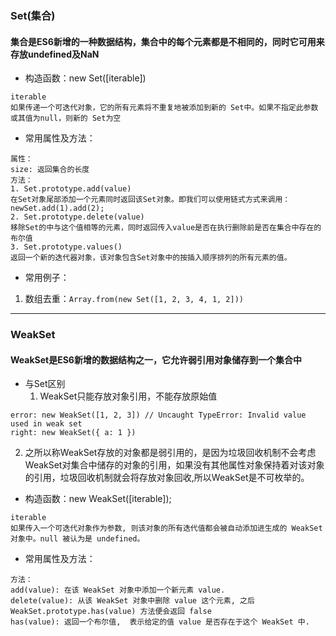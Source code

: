 ### Set(集合)
#### 集合是ES6新增的一种数据结构，集合中的每个元素都是不相同的，同时它可用来存放undefined及NaN
- 构造函数：new Set([iterable])
```
iterable
如果传递一个可迭代对象，它的所有元素将不重复地被添加到新的 Set中。如果不指定此参数或其值为null，则新的 Set为空
```
- 常用属性及方法：
```
属性：
size: 返回集合的长度
方法：
1. Set.prototype.add(value)
在Set对象尾部添加一个元素同时返回该Set对象。即我们可以使用链式方式来调用：newSet.add(1).add(2);
2. Set.prototype.delete(value)
移除Set的中与这个值相等的元素，同时返回传入value是否在执行删除前是否在集合中存在的布尔值
3. Set.prototype.values()
返回一个新的迭代器对象，该对象包含Set对象中的按插入顺序排列的所有元素的值。
```
- 常用例子：
1. 数组去重：``` Array.from(new Set([1, 2, 3, 4, 1, 2])) ```

****

### WeakSet
#### WeakSet是ES6新增的数据结构之一，它允许弱引用对象储存到一个集合中
- 与Set区别
  1. WeakSet只能存放对象引用，不能存放原始值
```
error: new WeakSet([1, 2, 3]) // Uncaught TypeError: Invalid value used in weak set
right: new WeakSet({ a: 1 }) 
```
  2. 之所以称WeakSet存放的对象都是弱引用的，是因为垃圾回收机制不会考虑WeakSet对集合中储存的对象的引用，如果没有其他属性对象保持着对该对象的引用，垃圾回收机制就会将存放对象回收,所以WeakSet是不可枚举的。
 
- 构造函数：new WeakSet([iterable]);
```
iterable
如果传入一个可迭代对象作为参数, 则该对象的所有迭代值都会被自动添加进生成的 WeakSet 对象中。null 被认为是 undefined。
```

- 常用属性及方法：
```
方法：
add(value): 在该 WeakSet 对象中添加一个新元素 value.
delete(value): 从该 WeakSet 对象中删除 value 这个元素, 之后 WeakSet.prototype.has(value) 方法便会返回 false
has(value): 返回一个布尔值,  表示给定的值 value 是否存在于这个 WeakSet 中.
```
